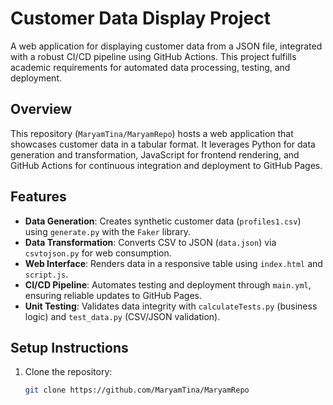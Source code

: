 # Customer Data Display Project

A web application for displaying customer data from a JSON file, integrated with a robust CI/CD pipeline using GitHub Actions. This project fulfills academic requirements for automated data processing, testing, and deployment.

## Overview
This repository (`MaryamTina/MaryamRepo`) hosts a web application that showcases customer data in a tabular format. It leverages Python for data generation and transformation, JavaScript for frontend rendering, and GitHub Actions for continuous integration and deployment to GitHub Pages.

## Features
- **Data Generation**: Creates synthetic customer data (`profiles1.csv`) using `generate.py` with the `Faker` library.
- **Data Transformation**: Converts CSV to JSON (`data.json`) via `csvtojson.py` for web consumption.
- **Web Interface**: Renders data in a responsive table using `index.html` and `script.js`.
- **CI/CD Pipeline**: Automates testing and deployment through `main.yml`, ensuring reliable updates to GitHub Pages.
- **Unit Testing**: Validates data integrity with `calculateTests.py` (business logic) and `test_data.py` (CSV/JSON validation).

## Setup Instructions
1. Clone the repository:
   ```bash
   git clone https://github.com/MaryamTina/MaryamRepo